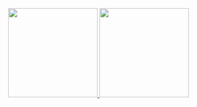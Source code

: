 <div align="center">
  <a href="https://github.com/BrunoSoaresAdorno">
  <img height="180em" src="https://github-readme-stats.vercel.app/api?username=BrunoSoaresAdorno&show_icons=true&theme=dracula&include_all_commits=true&count_private=true"/>
  <img height="180em" src="https://github-readme-stats.vercel.app/api/top-langs/?username=BrunoSoaresAdorno&layout=compact&langs_count=7&theme=dracula"/>
</div>
